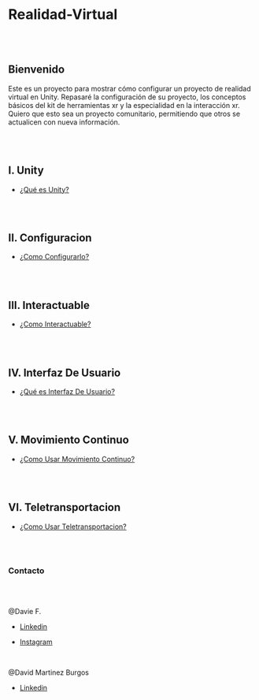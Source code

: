 # Realidad-Virtual

<br>
<br>

## Bienvenido
Este es un proyecto para mostrar cómo configurar un proyecto de realidad virtual en Unity. Repasaré la configuración de su proyecto, los conceptos básicos del kit de herramientas xr y la especialidad en la interacción xr. Quiero que esto sea un proyecto comunitario, permitiendo que otros se actualicen con nueva información.



<br>
<br>

## I. Unity

* [¿Qué es Unity?](FoundamentalelsRealidadVirtual/Unity/README.md)




<br>
<br>

## II. Configuracion

* [¿Como Configurarlo?](FoundamentalelsRealidadVirtual/Configuracion/README.md)








<br>
<br>

## III. Interactuable

* [¿Como Interactuable?](FoundamentalelsRealidadVirtual/Interactuable/README.md)





<br>
<br>

## IV. Interfaz De Usuario

* [¿Qué es Interfaz De Usuario?](FoundamentalelsRealidadVirtual/InterfazDeUsuario/README.md)








<br>
<br>

## V. Movimiento Continuo

* [¿Como Usar Movimiento Continuo?](FoundamentalelsRealidadVirtual/MOvimientoContinuo/README.md)





<br>
<br>

## VI. Teletransportacion

* [¿Como Usar Teletransportacion?](FoundamentalelsRealidadVirtual/Teletransportación/README.md)





<br>
<br>

### Contacto

<br>
<br>

@Davie F.
<br>

* <a href="https://www.linkedin.com/in/daviethedev/" target="_blank">Linkedin</a>

* <a href="https://www.instagram.com/daviethedev/" target="_blank">Instagram</a>

<br>

@David Martinez Burgos
<br>

* <a href="https://www.linkedin.com/in/david-martinez-5b9b06227/?original_referer=" target="_blank">Linkedin</a>


